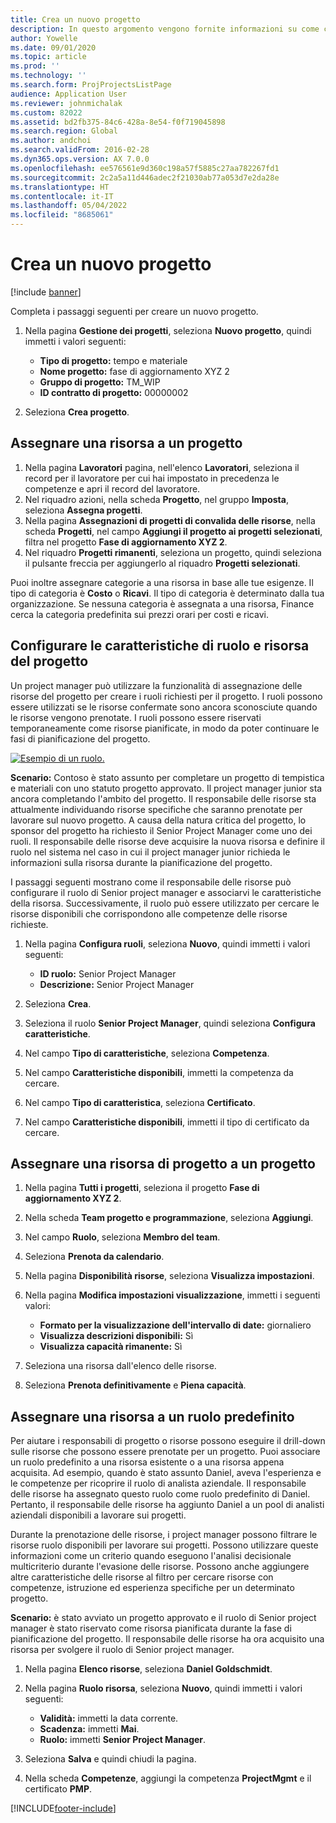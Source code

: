 ```yaml
---
title: Crea un nuovo progetto
description: In questo argomento vengono fornite informazioni su come creare un nuovo progetto.
author: Yowelle
ms.date: 09/01/2020
ms.topic: article
ms.prod: ''
ms.technology: ''
ms.search.form: ProjProjectsListPage
audience: Application User
ms.reviewer: johnmichalak
ms.custom: 82022
ms.assetid: bd2fb375-84c6-428a-8e54-f0f719045898
ms.search.region: Global
ms.author: andchoi
ms.search.validFrom: 2016-02-28
ms.dyn365.ops.version: AX 7.0.0
ms.openlocfilehash: ee576561e9d360c198a57f5885c27aa782267fd1
ms.sourcegitcommit: 2c2a5a11d446adec2f21030ab77a053d7e2da28e
ms.translationtype: HT
ms.contentlocale: it-IT
ms.lasthandoff: 05/04/2022
ms.locfileid: "8685061"
---
```

# <a name="create-a-new-project"></a>Crea un nuovo progetto

[!include [banner](../includes/banner.md)]

Completa i passaggi seguenti per creare un nuovo progetto.

1. Nella pagina **Gestione dei progetti**, seleziona **Nuovo progetto**, quindi immetti i valori seguenti:

    - **Tipo di progetto:** tempo e materiale
    - **Nome progetto:** fase di aggiornamento XYZ 2
    - **Gruppo di progetto:** TM\_WIP
    - **ID contratto di progetto:** 00000002

2. Seleziona **Crea progetto**.

## <a name="assign-a-resource-to-a-project"></a>Assegnare una risorsa a un progetto

1. Nella pagina **Lavoratori** pagina, nell'elenco **Lavoratori**, seleziona il record per il lavoratore per cui hai impostato in precedenza le competenze e apri il record del lavoratore.
2. Nel riquadro azioni, nella scheda **Progetto**, nel gruppo **Imposta**, seleziona **Assegna progetti**.
3. Nella pagina **Assegnazioni di progetti di convalida delle risorse**, nella scheda **Progetti**, nel campo **Aggiungi il progetto ai progetti selezionati**, filtra nel progetto **Fase di aggiornamento XYZ 2**.
4. Nel riquadro **Progetti rimanenti**, seleziona un progetto, quindi seleziona il pulsante freccia per aggiungerlo al riquadro **Progetti selezionati**.

Puoi inoltre assegnare categorie a una risorsa in base alle tue esigenze. Il tipo di categoria è **Costo** o **Ricavi**. Il tipo di categoria è determinato dalla tua organizzazione. Se nessuna categoria è assegnata a una risorsa, Finance cerca la categoria predefinita sui prezzi orari per costi e ricavi.

## <a name="set-up-project-resource-and-role-characteristics"></a>Configurare le caratteristiche di ruolo e risorsa del progetto

Un project manager può utilizzare la funzionalità di assegnazione delle risorse del progetto per creare i ruoli richiesti per il progetto. I ruoli possono essere utilizzati se le risorse confermate sono ancora sconosciute quando le risorse vengono prenotate. I ruoli possono essere riservati temporaneamente come risorse pianificate, in modo da poter continuare le fasi di pianificazione del progetto.

[![Esempio di un ruolo.](./media/projectresourcing05.jpg)](./media/projectresourcing05.jpg) 

**Scenario:** Contoso è stato assunto per completare un progetto di tempistica e materiali con uno statuto progetto approvato. Il project manager junior sta ancora completando l'ambito del progetto. Il responsabile delle risorse sta attualmente individuando risorse specifiche che saranno prenotate per lavorare sul nuovo progetto. A causa della natura critica del progetto, lo sponsor del progetto ha richiesto il Senior Project Manager come uno dei ruoli. Il responsabile delle risorse deve acquisire la nuova risorsa e definire il ruolo nel sistema nel caso in cui il project manager junior richieda le informazioni sulla risorsa durante la pianificazione del progetto.

I passaggi seguenti mostrano come il responsabile delle risorse può configurare il ruolo di Senior project manager e associarvi le caratteristiche della risorsa. Successivamente, il ruolo può essere utilizzato per cercare le risorse disponibili che corrispondono alle competenze delle risorse richieste.

1. Nella pagina **Configura ruoli**, seleziona **Nuovo**, quindi immetti i valori seguenti:

    - **ID ruolo:** Senior Project Manager
    - **Descrizione:** Senior Project Manager

2. Seleziona **Crea**.
3. Seleziona il ruolo **Senior Project Manager**, quindi seleziona **Configura caratteristiche**.
4. Nel campo **Tipo di caratteristiche**, seleziona **Competenza**.
5. Nel campo **Caratteristiche disponibili**, immetti la competenza da cercare.
6. Nel campo **Tipo di caratteristica**, seleziona **Certificato**.
7. Nel campo **Caratteristiche disponibili**, immetti il tipo di certificato da cercare.

## <a name="assign-a-project-resource-to-a-project"></a>Assegnare una risorsa di progetto a un progetto

1. Nella pagina **Tutti i progetti**, seleziona il progetto **Fase di aggiornamento XYZ 2**.
2. Nella scheda **Team progetto e programmazione**, seleziona **Aggiungi**.
3. Nel campo **Ruolo**, seleziona **Membro del team**.
4. Seleziona **Prenota da calendario**.
5. Nella pagina **Disponibilità risorse**, seleziona **Visualizza impostazioni**.
6. Nella pagina **Modifica impostazioni visualizzazione**, immetti i seguenti valori:

    - **Formato per la visualizzazione dell'intervallo di date:** giornaliero
    - **Visualizza descrizioni disponibili:** Sì
    - **Visualizza capacità rimanente:** Sì

7. Seleziona una risorsa dall'elenco delle risorse.
8. Seleziona **Prenota definitivamente** e **Piena capacità**.

## <a name="assign-a-resource-to-a-default-role"></a>Assegnare una risorsa a un ruolo predefinito

Per aiutare i responsabili di progetto o risorse possono eseguire il drill-down sulle risorse che possono essere prenotate per un progetto. Puoi associare un ruolo predefinito a una risorsa esistente o a una risorsa appena acquisita. Ad esempio, quando è stato assunto Daniel, aveva l'esperienza e le competenze per ricoprire il ruolo di analista aziendale. Il responsabile delle risorse ha assegnato questo ruolo come ruolo predefinito di Daniel. Pertanto, il responsabile delle risorse ha aggiunto Daniel a un pool di analisti aziendali disponibili a lavorare sui progetti.

Durante la prenotazione delle risorse, i project manager possono filtrare le risorse ruolo disponibili per lavorare sui progetti. Possono utilizzare queste informazioni come un criterio quando eseguono l'analisi decisionale multicriterio durante l'evasione delle risorse. Possono anche aggiungere altre caratteristiche delle risorse al filtro per cercare risorse con competenze, istruzione ed esperienza specifiche per un determinato progetto.

**Scenario:** è stato avviato un progetto approvato e il ruolo di Senior project manager è stato riservato come risorsa pianificata durante la fase di pianificazione del progetto. Il responsabile delle risorse ha ora acquisito una risorsa per svolgere il ruolo di Senior project manager.

1. Nella pagina **Elenco risorse**, seleziona **Daniel Goldschmidt**.
2. Nella pagina **Ruolo risorsa**, seleziona **Nuovo**, quindi immetti i valori seguenti:

    - **Validità:** immetti la data corrente.
    - **Scadenza:** immetti **Mai**.
    - **Ruolo:** immetti **Senior Project Manager**.

3. Seleziona **Salva** e quindi chiudi la pagina.
4. Nella scheda **Competenze**, aggiungi la competenza **ProjectMgmt** e il certificato **PMP**.


[!INCLUDE[footer-include](../includes/footer-banner.md)]